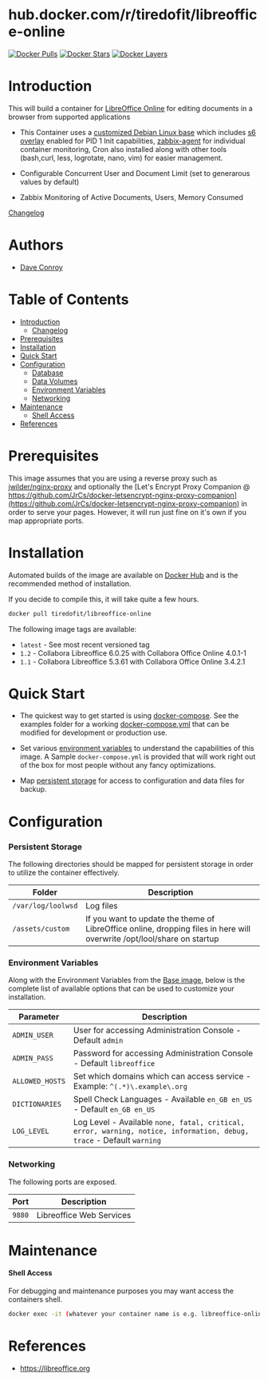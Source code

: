 # hub.docker.com/r/tiredofit/libreoffice-online

[![Docker Pulls](https://img.shields.io/docker/pulls/tiredofit/libreoffice-online.svg)](https://hub.docker.com/r/tiredofit/libreoffice-online)
[![Docker Stars](https://img.shields.io/docker/stars/tiredofit/libreoffice-online.svg)](https://hub.docker.com/r/tiredofit/libreoffice-online)
[![Docker Layers](https://images.microbadger.com/badges/image/tiredofit/libreoffice-online.svg)](https://microbadger.com/images/tiredofit/libreoffice-online)

# Introduction

This will build a container for [LibreOffice Online](https://libreoffice.org/) for editing documents in a browser from supported applications

* This Container uses a [customized Debian Linux base](https://hub.docker.com/r/tiredofit/debian) which includes [s6 overlay](https://github.com/just-containers/s6-overlay) enabled for PID 1 Init capabilities, [zabbix-agent](https://zabbix.org) for individual container monitoring, Cron also installed along with other tools (bash,curl, less, logrotate, nano, vim) for easier management.

* Configurable Concurrent User and Document Limit (set to generarous values by default)
* Zabbix Monitoring of Active Documents, Users, Memory Consumed

[Changelog](CHANGELOG.md)

# Authors

- [Dave Conroy](https://github.com/tiredofit)

# Table of Contents

- [Introduction](#introduction)
  - [Changelog](CHANGELOG.md)
- [Prerequisites](#prerequisites)
- [Installation](#installation)
- [Quick Start](#quick-start)
- [Configuration](#configuration)
  - [Database](#database)
  - [Data Volumes](#data-volumes)
  - [Environment Variables](#environmentvariables)
  - [Networking](#networking)
- [Maintenance](#maintenance)
  - [Shell Access](#shell-access)
- [References](#references)

# Prerequisites

This image assumes that you are using a reverse proxy such as [jwilder/nginx-proxy](https://github.com/jwilder/nginx-proxy) and optionally the [Let's Encrypt Proxy Companion @ https://github.com/JrCs/docker-letsencrypt-nginx-proxy-companion](https://github.com/JrCs/docker-letsencrypt-nginx-proxy-companion) in order to serve your pages. However, it will run just fine on it's own if you map appropriate ports.


# Installation

Automated builds of the image are available on [Docker Hub](https://hub.docker.com/tiredofit/libreoffice-online) and is the 
recommended method of installation.

If you decide to compile this, it will take quite a few hours.


```bash
docker pull tiredofit/libreoffice-online
```

The following image tags are available:

* `latest` - See most recent versioned tag
* `1.2` - Collabora Libreoffice 6.0.25 with Collabora Office Online 4.0.1-1
* `1.1` - Collabora Libreoffice 5.3.61 with Collabora Office Online 3.4.2.1

# Quick Start

* The quickest way to get started is using [docker-compose](https://docs.docker.com/compose/). See the examples folder for a working [docker-compose.yml](examples/docker-compose.yml) that can be modified for development or production use.

* Set various [environment variables](#environment-variables) to understand the capabilities of this image. A Sample `docker-compose.yml` is provided that will work right out of the box for most people without any fancy optimizations.

* Map [persistent storage](#data-volumes) for access to configuration and data files for backup.

# Configuration

### Persistent Storage

The following directories should be mapped for persistent storage in order to utilize the container effectively.

| Folder    | Description |
|-----------|-------------|
| `/var/log/loolwsd` | Log files
| `/assets/custom` | If you want to update the theme of LibreOffice online, dropping files in here will overwrite /opt/lool/share on startup |
### Environment Variables

Along with the Environment Variables from the [Base image](https://hub.docker.com/r/tiredofit/debian),  below is the complete list of available options that can be used to customize your installation.

| Parameter | Description |
|-----------|-------------|
| `ADMIN_USER` | User for accessing Administration Console - Default `admin` |
| `ADMIN_PASS` | Password for accessing Administration Console - Default `libreoffice` |
| `ALLOWED_HOSTS` | Set which domains which can access service - Example: `^(.*)\.example\.org` |
| `DICTIONARIES` | Spell Check Languages - Available `en_GB en_US` - Default `en_GB en_US` |
| `LOG_LEVEL` | Log Level - Available `none, fatal, critical, error, warning, notice, information, debug, trace` - Default `warning` |

### Networking

The following ports are exposed.

| Port      | Description |
|-----------|-------------|
| `9880` | Libreoffice Web Services |

# Maintenance
#### Shell Access

For debugging and maintenance purposes you may want access the containers shell. 

```bash
docker exec -it (whatever your container name is e.g. libreoffice-online) bash
```

# References

* https://libreoffice.org


